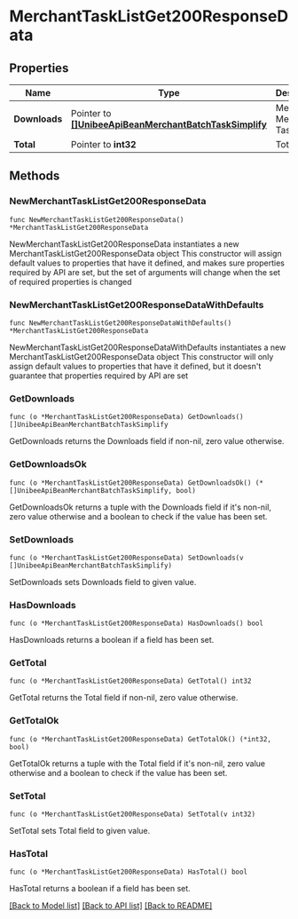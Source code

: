 # MerchantTaskListGet200ResponseData

## Properties

Name | Type | Description | Notes
------------ | ------------- | ------------- | -------------
**Downloads** | Pointer to [**[]UnibeeApiBeanMerchantBatchTaskSimplify**](UnibeeApiBeanMerchantBatchTaskSimplify.md) | Merchant Member Task List | [optional] 
**Total** | Pointer to **int32** | Total | [optional] 

## Methods

### NewMerchantTaskListGet200ResponseData

`func NewMerchantTaskListGet200ResponseData() *MerchantTaskListGet200ResponseData`

NewMerchantTaskListGet200ResponseData instantiates a new MerchantTaskListGet200ResponseData object
This constructor will assign default values to properties that have it defined,
and makes sure properties required by API are set, but the set of arguments
will change when the set of required properties is changed

### NewMerchantTaskListGet200ResponseDataWithDefaults

`func NewMerchantTaskListGet200ResponseDataWithDefaults() *MerchantTaskListGet200ResponseData`

NewMerchantTaskListGet200ResponseDataWithDefaults instantiates a new MerchantTaskListGet200ResponseData object
This constructor will only assign default values to properties that have it defined,
but it doesn't guarantee that properties required by API are set

### GetDownloads

`func (o *MerchantTaskListGet200ResponseData) GetDownloads() []UnibeeApiBeanMerchantBatchTaskSimplify`

GetDownloads returns the Downloads field if non-nil, zero value otherwise.

### GetDownloadsOk

`func (o *MerchantTaskListGet200ResponseData) GetDownloadsOk() (*[]UnibeeApiBeanMerchantBatchTaskSimplify, bool)`

GetDownloadsOk returns a tuple with the Downloads field if it's non-nil, zero value otherwise
and a boolean to check if the value has been set.

### SetDownloads

`func (o *MerchantTaskListGet200ResponseData) SetDownloads(v []UnibeeApiBeanMerchantBatchTaskSimplify)`

SetDownloads sets Downloads field to given value.

### HasDownloads

`func (o *MerchantTaskListGet200ResponseData) HasDownloads() bool`

HasDownloads returns a boolean if a field has been set.

### GetTotal

`func (o *MerchantTaskListGet200ResponseData) GetTotal() int32`

GetTotal returns the Total field if non-nil, zero value otherwise.

### GetTotalOk

`func (o *MerchantTaskListGet200ResponseData) GetTotalOk() (*int32, bool)`

GetTotalOk returns a tuple with the Total field if it's non-nil, zero value otherwise
and a boolean to check if the value has been set.

### SetTotal

`func (o *MerchantTaskListGet200ResponseData) SetTotal(v int32)`

SetTotal sets Total field to given value.

### HasTotal

`func (o *MerchantTaskListGet200ResponseData) HasTotal() bool`

HasTotal returns a boolean if a field has been set.


[[Back to Model list]](../README.md#documentation-for-models) [[Back to API list]](../README.md#documentation-for-api-endpoints) [[Back to README]](../README.md)


